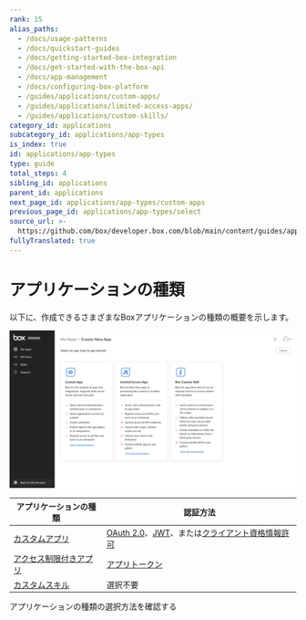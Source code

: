 ```yaml
---
rank: 15
alias_paths:
  - /docs/usage-patterns
  - /docs/quickstart-guides
  - /docs/getting-started-box-integration
  - /docs/get-started-with-the-box-api
  - /docs/app-management
  - /docs/configuring-box-platform
  - /guides/applications/custom-apps/
  - /guides/applications/limited-access-apps/
  - /guides/applications/custom-skills/
category_id: applications
subcategory_id: applications/app-types
is_index: true
id: applications/app-types
type: guide
total_steps: 4
sibling_id: applications
parent_id: applications
next_page_id: applications/app-types/custom-apps
previous_page_id: applications/app-types/select
source_url: >-
  https://github.com/box/developer.box.com/blob/main/content/guides/applications/app-types/index.md
fullyTranslated: true
---
```

# アプリケーションの種類

以下に、作成できるさまざまなBoxアプリケーションの種類の概要を示します。

<ImageFrame border center>

![アプリケーションの種類](./images/select-app-type.png)

</ImageFrame>

<!-- markdownlint-disable line-length -->

| アプリケーションの種類              | 認証方法                                                  |
| ------------------------ | ----------------------------------------------------- |
| [カスタムアプリ][custom-apps]   | [OAuth 2.0][oauth2]、[JWT][jwt]、または[クライアント資格情報許可][ccg] |
| [アクセス制限付きアプリ][laa]       | [アプリトークン][apptoken]                                   |
| [カスタムスキル][custom-skills] | 選択不要                                                  |

<!-- markdownlint-enable line-length -->

<CTA to="guide://applications/app-types/select">

アプリケーションの種類の選択方法を確認する

</CTA>

<!-- markdownlint-enable line-length -->

[oauth2]: g://authentication/oauth2

[jwt]: g://authentication/jwt

[apptoken]: g://authentication/app-token

[devtoken]: g://authentication/tokens/developer-tokens

[custom-apps]: g://applications/app-types/custom-apps

[custom-skills]: g://applications/app-types/custom-skills

[ccg]: g://authentication/client-credentials/

[laa]: g://applications/app-types/limited-access-apps/

[insights]: https://support.box.com/hc/en-us/articles/20738406915219-Platform-Insights
